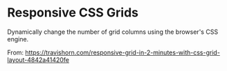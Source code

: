 # Responsive CSS Grids

Dynamically change the number of grid columns using the browser's CSS engine.

From: https://travishorn.com/responsive-grid-in-2-minutes-with-css-grid-layout-4842a41420fe
